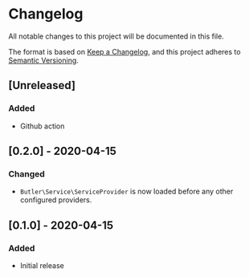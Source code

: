 # Changelog

All notable changes to this project will be documented in this file.

The format is based on [Keep a Changelog](https://keepachangelog.com/en/1.0.0/),
and this project adheres to [Semantic Versioning](https://semver.org/spec/v2.0.0.html).

## [Unreleased]

### Added
- Github action

## [0.2.0] - 2020-04-15

### Changed
- `Butler\Service\ServiceProvider` is now loaded before any other configured providers.

## [0.1.0] - 2020-04-15

### Added
- Initial release
